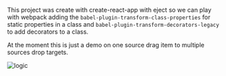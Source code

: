 This project was create with create-react-app with eject so we can play with webpack adding the `babel-plugin-transform-class-properties` for static properties in a class and `babel-plugin-transform-decorators-legacy` to add decorators to a class.

At the moment this is just a demo on one source drag item to multiple sources drop targets.


![logic]( http://www.itreverie.com/githubimages/itr-react-table-demo-v1.gif )
